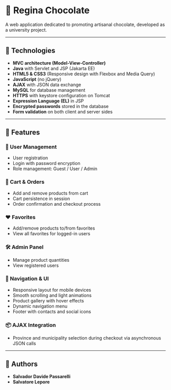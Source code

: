 # 🍫 Regina Chocolate

A web application dedicated to promoting artisanal chocolate, developed as a university project.

---

## 🚀 Technologies
- **MVC architecture (Model-View-Controller)**
- **Java** with Servlet and JSP (Jakarta EE)
- **HTML5 & CSS3** (Responsive design with Flexbox and Media Query)
- **JavaScript** (no jQuery)
- **AJAX** with JSON data exchange
- **MySQL** for database management
- **HTTPS** with keystore configuration on Tomcat
- **Expression Language (EL)** in JSP
- **Encrypted passwords** stored in the database
- **Form validation** on both client and server sides

---

## 🔑 Features

### 👤 User Management
- User registration
- Login with password encryption
- Role management: Guest / User / Admin

### 🛒 Cart & Orders
- Add and remove products from cart
- Cart persistence in session
- Order confirmation and checkout process

### ❤️ Favorites
- Add/remove products to/from favorites
- View all favorites for logged-in users

### 🛠️ Admin Panel
- Manage product quantities
- View registered users

### 🧭 Navigation & UI
- Responsive layout for mobile devices
- Smooth scrolling and light animations
- Product gallery with hover effects
- Dynamic navigation menu
- Footer with contacts and social icons

### 📦 AJAX Integration
- Province and municipality selection during checkout via asynchronous JSON calls

---

## 👥 Authors
- **Salvador Davide Passarelli**  
- **Salvatore Lepore**
